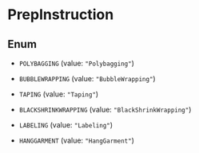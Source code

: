 
# PrepInstruction

## Enum


* `POLYBAGGING` (value: `"Polybagging"`)

* `BUBBLEWRAPPING` (value: `"BubbleWrapping"`)

* `TAPING` (value: `"Taping"`)

* `BLACKSHRINKWRAPPING` (value: `"BlackShrinkWrapping"`)

* `LABELING` (value: `"Labeling"`)

* `HANGGARMENT` (value: `"HangGarment"`)



